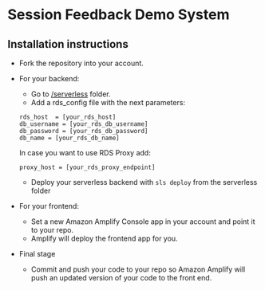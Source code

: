 # Session Feedback Demo System

## Installation instructions

- Fork the repository into your account.
- For your backend:
  - Go to [/serverless](https://github.com/ziniman/aws-session-feedback/tree/master/serverless) folder.
  - Add a rds_config file with the next parameters:
   ```
   rds_host  = [your_rds_host]
   db_username = [your_rds_db_username]
   db_password = [your_rds_db_password]
   db_name = [your_rds_db_name]
   ```
   In case you want to use RDS Proxy add:
   ```
   proxy_host = [your_rds_proxy_endpoint]
   ```

  - Deploy your serverless backend with ```sls deploy``` from the serverless folder
- For your frontend:
  - Set a new Amazon Amplify Console app in your account and point it to your repo.
  - Amplify will deploy the frontend app for you.
- Final stage
  - Commit and push your code to your repo so Amazon Amplify will push an updated version of your code to the front end.
